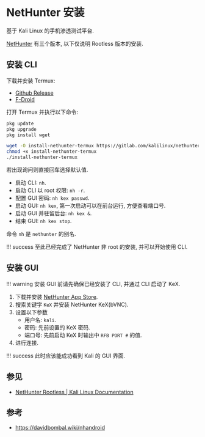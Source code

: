 # NetHunter 安装

基于 Kali Linux 的手机渗透测试平台.  

[NetHunter](https://www.kali.org/docs/nethunter/) 有三个版本, 以下仅说明 Rootless 版本的安装.  

## 安装 CLI

下载并安装 Termux:  

- [Github Release](https://github.com/termux/termux-app/releases)
- [F-Droid](https://f-droid.org/packages/com.termux)

打开 Termux 并执行以下命令:  

```sh
pkg update
pkg upgrade
pkg install wget

wget -O install-nethunter-termux https://gitlab.com/kalilinux/nethunter/build-scripts/kali-nethunter-project/raw/master/nethunter-rootless/install-nethunter-termux # short url: https://bit.ly/3bvdkvh
chmod +x install-nethunter-termux
./install-nethunter-termux
```

若出现询问则直接回车选择默认值.  

- 启动 CLI: `nh`.
- 启动 CLI 以 root 权限: `nh -r`.
- 配置 GUI 密码: `nh kex passwd`.
- 启动 GUI: `nh kex`, 第一次启动可以在前台运行, 方便查看端口号.
- 启动 GUI 并驻留后台: `nh kex &`.
- 结束 GUI: `nh kex stop`.

命令 `nh` 是 `nethunter` 的别名.  

!!! success
    至此已经完成了 NetHunter 非 root 的安装, 并可以开始使用 CLI.  

## 安装 GUI

!!! warning
    安装 GUI 前请先确保已经安装了 CLI, 并通过 CLI 启动了 KeX.  

1. 下载并安装 [NetHunter App Store](https://store.nethunter.com/).  
2. 搜索关键字 `KeX` 并安装 NetHunter KeX(bVNC).  
3. 设置以下参数
    - 用户名: `kali`.
    - 密码: 先前设置的 KeX 密码.
    - 端口号: 先前启动 KeX 时输出中 `RFB PORT #` 的值.
4. 进行连接.

!!! success
    此时应该能成功看到 Kali 的 GUI 界面.  

## 参见

- [NetHunter Rootless | Kali Linux Documentation](https://www.kali.org/docs/nethunter/nethunter-rootless/)

## 参考

- <https://davidbombal.wiki/nhandroid>
